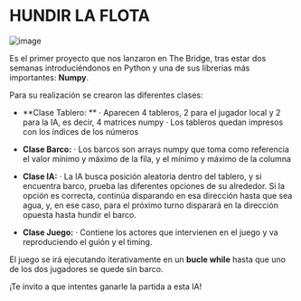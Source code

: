 # HUNDIR LA FLOTA

![image](https://user-images.githubusercontent.com/110189994/213908259-0cbe1f95-e530-45d7-bc57-82c17a10ed6a.png)


Es el primer proyecto que nos lanzaron en The Bridge, tras estar dos semanas introduciéndonos en Python y una de sus librerías más importantes: **Numpy**.

Para su realización se crearon las diferentes clases:
- **Clase Tablero: **
  · Aparecen 4 tableros, 2 para el jugador local y 2 para la IA, es decir, 4 matrices numpy
  · Los tableros quedan impresos con los índices de los números
  
- **Clase Barco:**
  · Los barcos son arrays numpy que toma como referencia el valor mínimo y máximo de la fila, y el mínimo y máximo de la columna
  
- **Clase IA:**
  · La IA busca posición aleatoria dentro del tablero, y si encuentra barco, prueba las diferentes opciones de su alrededor. Si la opción es correcta, continúa disparando en esa dirección hasta que sea agua, y, en ese caso, para el próximo turno disparará en la dirección opuesta hasta hundir el barco.
  
- **Clase Juego:**
  · Contiene los actores que intervienen en el juego y va reproduciendo el guión y el timing.
  
El juego se irá ejecutando iterativamente en un **bucle while** hasta que uno de los dos jugadores se quede sin barco.

¡Te invito a que intentes ganarle la partida a esta IA!


